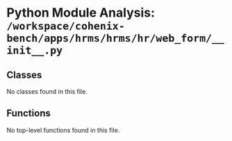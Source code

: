 # Python Module Analysis: `/workspace/cohenix-bench/apps/hrms/hrms/hr/web_form/__init__.py`

## Classes

No classes found in this file.


## Functions

No top-level functions found in this file.
